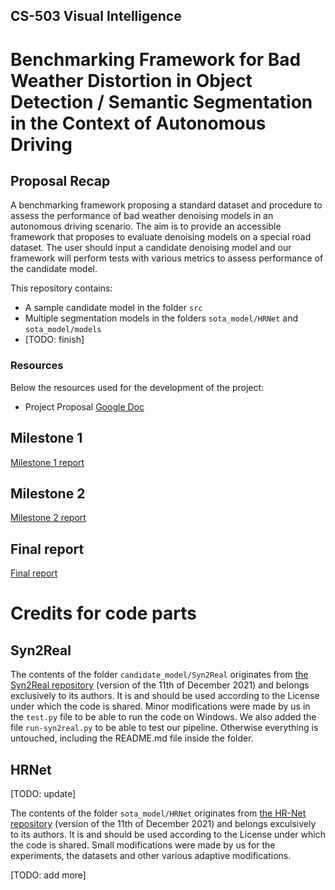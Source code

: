 ## CS-503 Visual Intelligence
# Benchmarking Framework for Bad Weather Distortion in Object Detection / Semantic Segmentation in the Context of Autonomous Driving

## Proposal Recap
A benchmarking framework proposing a standard dataset and procedure to assess the performance of bad weather denoising models in an autonomous driving scenario. The aim is to provide an accessible framework that proposes to evaluate denoising models on a special road dataset. The user should input a candidate denoising model and our framework will perform tests with various metrics to assess performance of the candidate model.

This repository contains:
- A sample candidate model in the folder `src`
- Multiple segmentation models in the folders `sota_model/HRNet` and `sota_model/models`
- [TODO: finish]

<!-- - distorted (bad weather condition) image dataset,
- state-of-art model to perform evaluation task (semantic segmentation or object detection),
- description of the methods that a candidate model needs to offer to use the framework,
- pipeline to get metrics about the performance of a candidate model. -->

### Resources

<!-- Remove this? -->

Below the resources used for the development of the project:
- Project Proposal [Google Doc](https://docs.google.com/document/d/1qNOLPn8raD1vMe1DtMaB38gz32ec2g34F1GkgsOPekA/edit#)

## Milestone 1
[Milestone 1 report](https://www.overleaf.com/project/618069eb5c0c60d2b127609f)

## Milestone 2
[Milestone 2 report](https://www.overleaf.com/read/zsdgtwrbpnxf)

## Final report
[Final report](https://www.overleaf.com/read/csphjyvbpbsr)

# Credits for code parts

## Syn2Real

The contents of the folder `candidate_model/Syn2Real` originates from [the Syn2Real repository](https://github.com/rajeevyasarla/Syn2Real)
(version of the 11th of December 2021) and belongs exclusively to its authors. It is and should be used according to the License under which the code is shared.
Minor modifications were made by us in the `test.py` file to be able to run the code on Windows. We also added the file 
`run-syn2real.py` to be able to test our pipeline. Otherwise everything is untouched, including the README.md file 
inside the folder.

## HRNet

[TODO: update]

The contents of the folder `sota_model/HRNet` originates from [the HR-Net repository](https://github.com/HRNet/HRNet-Semantic-Segmentation) 
(version of the 11th of December 2021) and belongs exculsively to its authors. It is and should be used according to the License under which the code is shared. 
Small modifications were made by us for the experiments, the datasets and other various adaptive modifications.

[TODO: add more]
